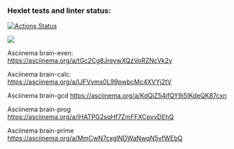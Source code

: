 ### Hexlet tests and linter status:
[![Actions Status](https://github.com/Trickst4/fullstack-javascript-project-44/actions/workflows/hexlet-check.yml/badge.svg)](https://github.com/Trickst4/fullstack-javascript-project-44/actions)

<a href="https://codeclimate.com/github/Trickst4/fullstack-javascript-project-44/maintainability"><img src="https://api.codeclimate.com/v1/badges/edd0e5e8632db7b347d2/maintainability" /></a>

Asciinema brain-even:
https://asciinema.org/a/tGc2Cg8JreywXQzVoRZNcVk2y

Asciinema brain-calc:
https://asciinema.org/a/IJFVvms0L99pwbcMc4XVYj2tV

Asciinema brain-gcd
https://asciinema.org/a/KdQjZ54ifQY9i5IKdeQK87cxn

Asciinema brain-prog
https://asciinema.org/a/iHATPG2sqHf7ZmFFXCpvvDEhQ

Asciinema brain-prime
https://asciinema.org/a/MmCwN7cxglNDWaNwqN5vfWEbQ